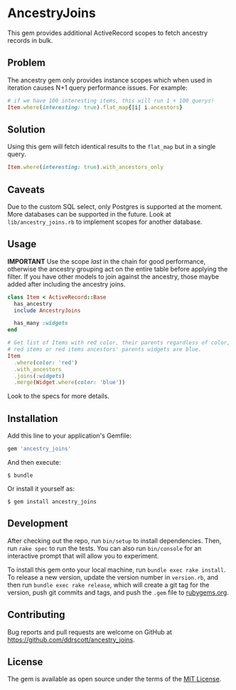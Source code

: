 # AncestryJoins
This gem provides additional ActiveRecord scopes to fetch ancestry records in
bulk.

## Problem
The ancestry gem only provides instance scopes which when used in
iteration causes N+1 query performance issues.
For example:

```ruby
# if we have 100 interesting items, this will run 1 + 100 querys!
Item.where(interesting: true).flat_map{|i| i.ancestors}
```

## Solution

Using this gem will fetch identical results to the `flat_map` but in a single
query.

```ruby
Item.where(interesting: true).with_ancestors_only
```

## Caveats

Due to the custom SQL select, only Postgres is supported at the moment.
More databases can be supported in the future. Look at `lib/ancestry_joins.rb` 
to implement scopes for another database.

## Usage

**IMPORTANT** Use the scope *last* in the chain for good performance, otherwise
the ancestry grouping act on the entire table before applying the filter.
If you have other models to join against the ancestry, those maybe added after
including the ancestry joins.

```ruby
class Item < ActiveRecord::Base
  has_ancestry
  include AncestryJoins

  has_many :widgets
end

# Get list of Items with red color, their parents regardless of color, and the
# red items or red items ancestors' parents widgets are blue.
Item
  .where(color: 'red')
  .with_ancestors
  .joins(:widgets)
  .merge(Widget.where(color: 'blue'))
```

Look to the specs for more details.

## Installation

Add this line to your application's Gemfile:

```ruby
gem 'ancestry_joins'
```

And then execute:

    $ bundle

Or install it yourself as:

    $ gem install ancestry_joins

## Development

After checking out the repo, run `bin/setup` to install dependencies. Then, run `rake spec` to run the tests. You can also run `bin/console` for an interactive prompt that will allow you to experiment.

To install this gem onto your local machine, run `bundle exec rake install`. To release a new version, update the version number in `version.rb`, and then run `bundle exec rake release`, which will create a git tag for the version, push git commits and tags, and push the `.gem` file to [rubygems.org](https://rubygems.org).

## Contributing

Bug reports and pull requests are welcome on GitHub at https://github.com/ddrscott/ancestry_joins.


## License

The gem is available as open source under the terms of the [MIT License](http://opensource.org/licenses/MIT).

